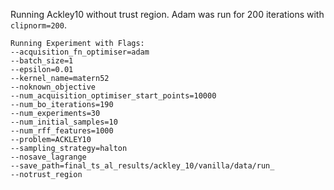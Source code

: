 Running Ackley10 without trust region. Adam was run for 200 iterations with `clipnorm=200`.

```
Running Experiment with Flags:
--acquisition_fn_optimiser=adam
--batch_size=1
--epsilon=0.01
--kernel_name=matern52
--noknown_objective
--num_acquisition_optimiser_start_points=10000
--num_bo_iterations=190
--num_experiments=30
--num_initial_samples=10
--num_rff_features=1000
--problem=ACKLEY10
--sampling_strategy=halton
--nosave_lagrange
--save_path=final_ts_al_results/ackley_10/vanilla/data/run_
--notrust_region
```
